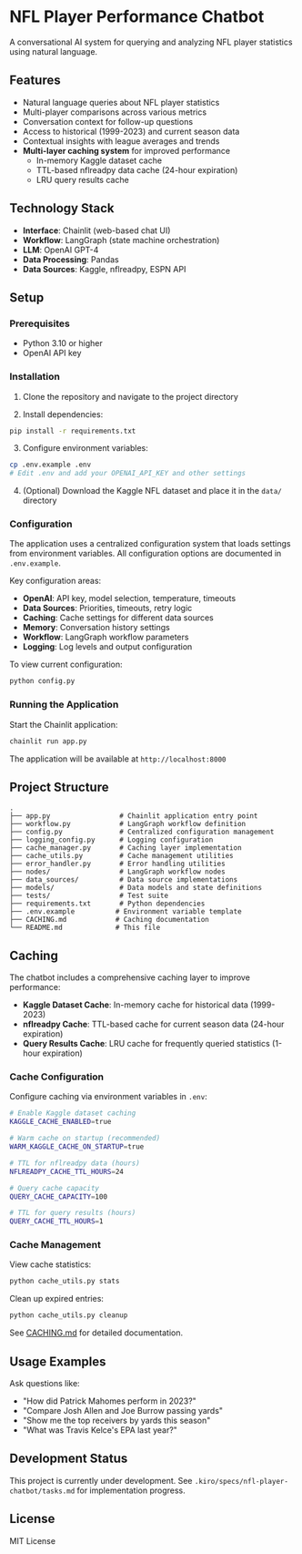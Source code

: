 # NFL Player Performance Chatbot

A conversational AI system for querying and analyzing NFL player statistics using natural language.

## Features

- Natural language queries about NFL player statistics
- Multi-player comparisons across various metrics
- Conversation context for follow-up questions
- Access to historical (1999-2023) and current season data
- Contextual insights with league averages and trends
- **Multi-layer caching system** for improved performance
  - In-memory Kaggle dataset cache
  - TTL-based nflreadpy data cache (24-hour expiration)
  - LRU query results cache

## Technology Stack

- **Interface**: Chainlit (web-based chat UI)
- **Workflow**: LangGraph (state machine orchestration)
- **LLM**: OpenAI GPT-4
- **Data Processing**: Pandas
- **Data Sources**: Kaggle, nflreadpy, ESPN API

## Setup

### Prerequisites

- Python 3.10 or higher
- OpenAI API key

### Installation

1. Clone the repository and navigate to the project directory

2. Install dependencies:
```bash
pip install -r requirements.txt
```

3. Configure environment variables:
```bash
cp .env.example .env
# Edit .env and add your OPENAI_API_KEY and other settings
```

4. (Optional) Download the Kaggle NFL dataset and place it in the `data/` directory

### Configuration

The application uses a centralized configuration system that loads settings from environment variables. All configuration options are documented in `.env.example`.

Key configuration areas:
- **OpenAI**: API key, model selection, temperature, timeouts
- **Data Sources**: Priorities, timeouts, retry logic
- **Caching**: Cache settings for different data sources
- **Memory**: Conversation history settings
- **Workflow**: LangGraph workflow parameters
- **Logging**: Log levels and output configuration

To view current configuration:
```bash
python config.py
```

### Running the Application

Start the Chainlit application:
```bash
chainlit run app.py
```

The application will be available at `http://localhost:8000`

## Project Structure

```
.
├── app.py                 # Chainlit application entry point
├── workflow.py            # LangGraph workflow definition
├── config.py              # Centralized configuration management
├── logging_config.py      # Logging configuration
├── cache_manager.py       # Caching layer implementation
├── cache_utils.py         # Cache management utilities
├── error_handler.py       # Error handling utilities
├── nodes/                 # LangGraph workflow nodes
├── data_sources/          # Data source implementations
├── models/                # Data models and state definitions
├── tests/                 # Test suite
├── requirements.txt       # Python dependencies
├── .env.example          # Environment variable template
├── CACHING.md            # Caching documentation
└── README.md             # This file
```

## Caching

The chatbot includes a comprehensive caching layer to improve performance:

- **Kaggle Dataset Cache**: In-memory cache for historical data (1999-2023)
- **nflreadpy Cache**: TTL-based cache for current season data (24-hour expiration)
- **Query Results Cache**: LRU cache for frequently queried statistics (1-hour expiration)

### Cache Configuration

Configure caching via environment variables in `.env`:

```bash
# Enable Kaggle dataset caching
KAGGLE_CACHE_ENABLED=true

# Warm cache on startup (recommended)
WARM_KAGGLE_CACHE_ON_STARTUP=true

# TTL for nflreadpy data (hours)
NFLREADPY_CACHE_TTL_HOURS=24

# Query cache capacity
QUERY_CACHE_CAPACITY=100

# TTL for query results (hours)
QUERY_CACHE_TTL_HOURS=1
```

### Cache Management

View cache statistics:
```bash
python cache_utils.py stats
```

Clean up expired entries:
```bash
python cache_utils.py cleanup
```

See [CACHING.md](CACHING.md) for detailed documentation.

## Usage Examples

Ask questions like:
- "How did Patrick Mahomes perform in 2023?"
- "Compare Josh Allen and Joe Burrow passing yards"
- "Show me the top receivers by yards this season"
- "What was Travis Kelce's EPA last year?"

## Development Status

This project is currently under development. See `.kiro/specs/nfl-player-chatbot/tasks.md` for implementation progress.

## License

MIT License
